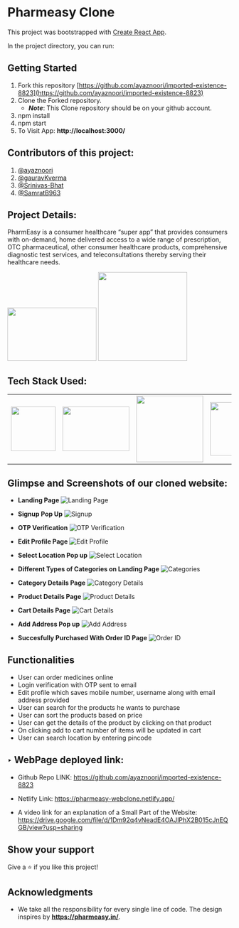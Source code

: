 # Pharmeasy Clone

This project was bootstrapped with [Create React App](https://github.com/facebook/create-react-app).

In the project directory, you can run:

## Getting Started

1. Fork this repository [https://github.com/ayaznoori/imported-existence-8823](https://github.com/ayaznoori/imported-existence-8823)
2. Clone the Forked repository.
   - **_Note_**: This Clone repository should be on your github account.
3. npm install
4. npm start
5. To Visit App:
**http://localhost:3000/**


## Contributors of this project:

1. [@ayaznoori](https://github.com/ayaznoori)
2. [@gauravKverma](https://github.com/gauravKverma)
3. [@Srinivas-Bhat](https://github.com/Srinivas-Bhat)
4. [@SamratB963](https://github.com/SamratB963)


## Project Details:

PharmEasy is a consumer healthcare “super app” that provides consumers with on-demand, home delivered access to a wide range of prescription, OTC pharmaceutical, other consumer healthcare products, comprehensive diagnostic test services, and teleconsultations thereby serving their healthcare needs.
<p float="left">
<img width="200px" height="120px" src="https://cms-contents.pharmeasy.in/offer/de97a6fbe28-PE_LOGO.jpg">
<img width="200px" src="https://i0.wp.com/www.inventiva.co.in/wp-content/uploads/2022/07/24613.jpg?resize=780%2C470&ssl=1">
</p>

## Tech Stack Used:

<table  align=center>
  <tr>
    <td align=center> <img src="https://upload.wikimedia.org/wikipedia/commons/thumb/a/a7/React-icon.svg/1280px-React-icon.svg.png" height=100></td>
    <td align=center> <img src="https://miro.medium.com/max/792/1*lJ32Bl-lHWmNMUSiSq17gQ.png"  height=100   width=150 ></td>
    <td align=center>  <img src="https://icon-library.com/images/node-js-icon/node-js-icon-8.jpg"  width=150 ></td>
    <td align=center> <img src="https://fd-development.com/images/expressjs.png"   width=120 ></td>
    <td align=center> <img src="https://cdn.iconscout.com/icon/free/png-256/mongodb-5-1175140.png"  width=120  ></td>
  </tr>
</table>

## Glimpse and Screenshots of our cloned website:

- **Landing Page**
![Landing Page](https://user-images.githubusercontent.com/99739997/193459441-1ccfa1af-25bf-41ea-963b-8a101dc66446.png)

- **Signup Pop Up**
![Signup](https://user-images.githubusercontent.com/99739997/193459449-7204d896-ddfc-44ce-8946-340c5b1413c3.png)

- **OTP Verification**
![OTP Verification](https://user-images.githubusercontent.com/99739997/193459463-03816390-237a-4d20-a263-679db5cd4d00.png)

- **Edit Profile Page**
![Edit Profile](https://user-images.githubusercontent.com/99739997/193459472-59c1d743-3129-47de-b84c-df63cd9b253a.png)

- **Select Location Pop up**
![Select Location](https://user-images.githubusercontent.com/99739997/193459502-f797588c-7fde-41a6-8e5d-195689af52ec.png)

- **Different Types of Categories on Landing Page**
![Categories](https://user-images.githubusercontent.com/99739997/193459485-4ccf3a1a-7a7d-4a18-b2b8-c6d290909632.png)

- **Category Details Page**
![Category Details](https://user-images.githubusercontent.com/99739997/193459490-98db5e59-f1ec-44bc-b075-f63c3b6294d8.png)

- **Product Details Page**
![Product Details](https://user-images.githubusercontent.com/99739997/193459831-6abfd1de-4366-4de4-abb8-c61eb136f6df.png)

- **Cart Details Page**
![Cart Details](https://user-images.githubusercontent.com/99739997/193459513-394df9d8-8844-4ec4-bd9e-6ef17b06601a.png)

- **Add Address Pop up**
![Add Address](https://user-images.githubusercontent.com/99739997/193459492-cddf67e3-2ae1-4fbd-bd3d-523978784cb7.png)

- **Succesfully Purchased With Order ID Page**
![Order ID](https://user-images.githubusercontent.com/99739997/193459528-3732a52b-fbde-4364-aa65-968d952a83ff.png)


## Functionalities

- User can order medicines online
- Login verification with OTP sent to email
- Edit profile which saves mobile number, username along with email address provided
- User can search for the products he wants to purchase
- User can sort the products based on price
- User can get the details of the product by clicking on that product
- On clicking add to cart number of items will be updated in cart
- User can search location by entering pincode


## ‣ WebPage deployed link:

- Github Repo LINK: https://github.com/ayaznoori/imported-existence-8823

- Netlify Link: https://pharmeasy-webclone.netlify.app/

- A video link for an explanation of a Small Part of the Website: https://drive.google.com/file/d/1Dm92q4vNeadE4OAJlPhX2B015cJnEQGB/view?usp=sharing


## Show your support

Give a ⭐️ if you like this project!

## Acknowledgments

- We take all the responsibility for every single line of code. The design inspires by **https://pharmeasy.in/**.






